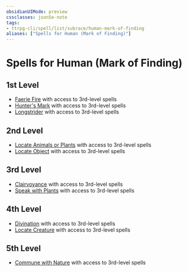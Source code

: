 ```yaml
---
obsidianUIMode: preview
cssclasses: json5e-note
tags:
- ttrpg-cli/spell/list/subrace/human-mark-of-finding
aliases: ["Spells for Human (Mark of Finding)"]
---
```

# Spells for Human (Mark of Finding)

## 1st Level

- [Faerie Fire](Misc%20Files/CLI/compendium/spells/faerie-fire-xphb.md "XPHB") with access to 3rd-level spells
- [Hunter's Mark](Misc%20Files/CLI/compendium/spells/hunters-mark-xphb.md "XPHB") with access to 3rd-level spells
- [Longstrider](Misc%20Files/CLI/compendium/spells/longstrider-xphb.md "XPHB") with access to 3rd-level spells

## 2nd Level

- [Locate Animals or Plants](Misc%20Files/CLI/compendium/spells/locate-animals-or-plants-xphb.md "XPHB") with access to 3rd-level spells
- [Locate Object](Misc%20Files/CLI/compendium/spells/locate-object-xphb.md "XPHB") with access to 3rd-level spells

## 3rd Level

- [Clairvoyance](Misc%20Files/CLI/compendium/spells/clairvoyance-xphb.md "XPHB") with access to 3rd-level spells
- [Speak with Plants](Misc%20Files/CLI/compendium/spells/speak-with-plants-xphb.md "XPHB") with access to 3rd-level spells

## 4th Level

- [Divination](Misc%20Files/CLI/compendium/spells/divination-xphb.md "XPHB") with access to 3rd-level spells
- [Locate Creature](Misc%20Files/CLI/compendium/spells/locate-creature-xphb.md "XPHB") with access to 3rd-level spells

## 5th Level

- [Commune with Nature](Misc%20Files/CLI/compendium/spells/commune-with-nature-xphb.md "XPHB") with access to 3rd-level spells
